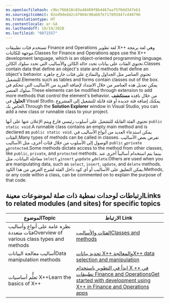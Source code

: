 ```yaml
---
ms.openlocfilehash: c9bc76b810c03a48469f8b4467aaf5f0dd347eb1
ms.sourcegitcommit: 82ed9ded42c47064c90ab6fe717893447cd48796
ms.translationtype: HT
ms.contentlocale: ar-SA
ms.lasthandoff: 10/19/2020
ms.locfileid: "6071557"
---
```

<span data-ttu-id="54efe-101">تستخدم فئات تطبيقات Finance and Operations لغة تطوير X++ وهي لغة برمجة موجهة للكائنات.</span><span class="sxs-lookup"><span data-stu-id="54efe-101">Classes for Finance and Operations apps use the X++ development language, which is an object-oriented programming language.</span></span> <span data-ttu-id="54efe-102">تحتوي الفئات على بيانات تحدد حالة الكائن والأساليب التي تحدد سلوك الكائن.</span><span class="sxs-lookup"><span data-stu-id="54efe-102">Classes contain data that define an object's state and methods that define an object's behavior.</span></span> <span data-ttu-id="54efe-103">تحتوي العناصر مثل الجداول والنماذج على فئات خارج جاهزة للتشغيل.</span><span class="sxs-lookup"><span data-stu-id="54efe-103">Elements such as tables and forms contain classes out of the box.</span></span> <span data-ttu-id="54efe-104">يمكن تعديل هذه العناصر من خلال الامتداد لإضافة المزيد من الأساليب التي تتحكم في سلوك العنصر.</span><span class="sxs-lookup"><span data-stu-id="54efe-104">These elements can be modified through extension to add more methods that control the element's behavior.</span></span> <span data-ttu-id="54efe-105">من خلال نافذة **مستكشف الحلول** في Visual Studio، يمكنك إضافة فئة جديدة أو فئة قابلة للتشغيل إلى المشروع الخاص بك.</span><span class="sxs-lookup"><span data-stu-id="54efe-105">Through the **Solution Explorer** window in Visual Studio, you can add a new class or runnable class to your project.</span></span> 

<span data-ttu-id="54efe-106">تحتوي الفئة القابلة للتشغيل على أسلوب رئيسي فارغ ويتم الإعلان عنها على أنها `public static void`.</span><span class="sxs-lookup"><span data-stu-id="54efe-106">A runnable class contains an empty main method and is declared as `public static void`.</span></span> <span data-ttu-id="54efe-107">يمكن استدعاء العديد من أنواع الأساليب في الفئات.</span><span class="sxs-lookup"><span data-stu-id="54efe-107">Many types of methods can be called in classes.</span></span> <span data-ttu-id="54efe-108">تفرض بعض الأساليب الوصول إلى الأسلوب من خلال فئات أخرى، مثل الأساليب `public` و`private` و`protected`.</span><span class="sxs-lookup"><span data-stu-id="54efe-108">Some methods dictate access to the method from other classes, like `public`, `private`, and `protected` methods.</span></span> <span data-ttu-id="54efe-109">بينما يتم استخدام أساليباً أخرى عند معاجلة البيانات، مثل `select` و`insert` و`update` و`delete`.</span><span class="sxs-lookup"><span data-stu-id="54efe-109">Others are used when you are manipulating data, such as `select`, `insert`, `update`, and `delete` methods.</span></span> <span data-ttu-id="54efe-110">يمكن التعليق على الأساليب أو أي كود داخل الفئة لشرح الغرض من هذا الكود.</span><span class="sxs-lookup"><span data-stu-id="54efe-110">Methods, or any code within a class, can be commented on to explain the purpose of that code.</span></span>

## <a name="links-to-related-modules-and-sites-for-specific-topics"></a><span data-ttu-id="54efe-111">ارتباطات لوحدات نمطية ذات صلة لموضوعات معينة</span><span class="sxs-lookup"><span data-stu-id="54efe-111">Links to related modules (and sites) for specific topics</span></span>


| <span data-ttu-id="54efe-112">الموضوع</span><span class="sxs-lookup"><span data-stu-id="54efe-112">Topic</span></span> | <span data-ttu-id="54efe-113">الارتباط </span><span class="sxs-lookup"><span data-stu-id="54efe-113">Link</span></span>|
 | ------------- | ------------- |
 | <span data-ttu-id="54efe-114">نظره عامة على أنواع وأساليب فئات متعددة</span><span class="sxs-lookup"><span data-stu-id="54efe-114">Overview of various class types and methods</span></span>| [<span data-ttu-id="54efe-115">الفئات والأساليب</span><span class="sxs-lookup"><span data-stu-id="54efe-115">Classes and methods</span></span>](https://docs.microsoft.com/dynamics365/fin-ops-core/dev-itpro/dev-ref/xpp-classes-methods/?azure-portal=true)|
 | <span data-ttu-id="54efe-116">أساليب معالجة البيانات</span><span class="sxs-lookup"><span data-stu-id="54efe-116">Data manipulation methods</span></span>| [<span data-ttu-id="54efe-117">تحديد بيانات X++ والمعالجة</span><span class="sxs-lookup"><span data-stu-id="54efe-117">X++ data selection and manipulation</span></span>](https://docs.microsoft.com/dynamics365/fin-ops-core/dev-itpro/dev-ref/xpp-data-query/?azure-portal=true)|
| <span data-ttu-id="54efe-118">تعلُّم أساسيات X++</span><span class="sxs-lookup"><span data-stu-id="54efe-118">Learn the basics of X++</span></span>| [<span data-ttu-id="54efe-119">ابدأ في التطوير باستخدام X ++ في تطبيقات Finance and Operations</span><span class="sxs-lookup"><span data-stu-id="54efe-119">Get started with development using X++ in Finance and Operations apps</span></span>](https://docs.microsoft.com/learn/modules/get-started-xpp-finance-operations/?azure-portal=true)|





